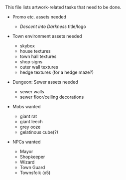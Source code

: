 This file lists artwork-related tasks that need to be done.

- Promo etc. assets needed
	- *Descent into Darkness* title/logo

- Town environment assets needed
	- skybox
	- house textures
	- town hall textures
	- shop signs
	- outer wall textures
	- hedge textures (for a hedge maze?)

- Dungeon: Sewer assets needed
	- sewer walls
	- sewer floor/ceiling decorations

- Mobs wanted
	- giant rat
	- giant leech
	- grey ooze
	- gelatinous cube(?)

- NPCs wanted
	- Mayor
	- Shopkeeper
	- Wizard
	- Town Guard
	- Townsfolk (x5)
